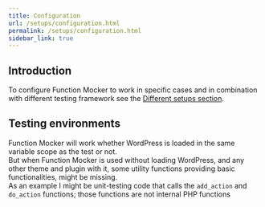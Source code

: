 ```yaml
---
title: Configuration
url: /setups/configuration.html
permalink: /setups/configuration.html
sidebar_link: true
---
```


## Introduction 
To configure Function Mocker to work in specific cases and in combination with different testing framework see the [Different setups section](/different-setups.html).

## Testing environments
Function Mocker will work whether WordPress is loaded in the same variable scope as the test or not.  
But when Function Mocker is used without loading WordPress, and any other theme and plugin with it, some utility functions providing basic functionalities, might be missing.  
As an example I might be unit-testing code that calls the `add_action` and `do_action` functions; those functions are not internal PHP functions